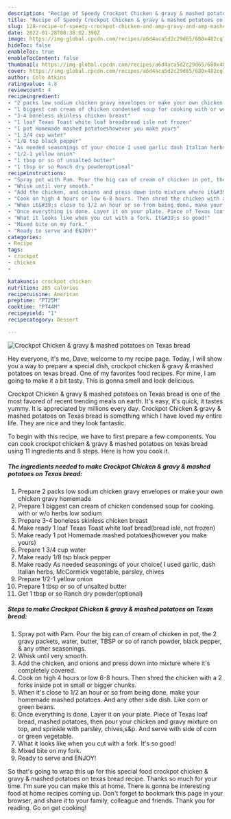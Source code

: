 ```yaml
---
description: "Recipe of Speedy Crockpot Chicken & gravy & mashed potatoes on Texas bread"
title: "Recipe of Speedy Crockpot Chicken & gravy & mashed potatoes on Texas bread"
slug: 128-recipe-of-speedy-crockpot-chicken-and-amp-gravy-and-amp-mashed-potatoes-on-texas-bread
date: 2022-01-28T08:38:02.390Z
image: https://img-global.cpcdn.com/recipes/a6d4aca5d2c29d65/680x482cq70/crockpot-chicken-gravy-mashed-potatoes-on-texas-bread-recipe-main-photo.jpg
hideToc: false
enableToc: true
enableTocContent: false
thumbnail: https://img-global.cpcdn.com/recipes/a6d4aca5d2c29d65/680x482cq70/crockpot-chicken-gravy-mashed-potatoes-on-texas-bread-recipe-main-photo.jpg
cover: https://img-global.cpcdn.com/recipes/a6d4aca5d2c29d65/680x482cq70/crockpot-chicken-gravy-mashed-potatoes-on-texas-bread-recipe-main-photo.jpg
author: Cole Atkins
ratingvalue: 4.8
reviewcount: 4
recipeingredient:
- "2 packs low sodium chicken gravy envelopes or make your own chicken gravy homemade"
- "1 biggest can cream of chicken condensed soup for cooking with or wo herbs low sodium"
- "3-4 boneless skinless chicken breast"
- "1 loaf Texas Toast white loaf breadbread isle not frozen"
- "1 pot Homemade mashed potatoeshowever you make yours"
- "1 3/4 cup water"
- "1/8 tsp black pepper"
- "As needed seasonings of your choice I used garlic dash Italian herbs McCormick vegetable parsley chives"
- "1/2-1 yellow onion"
- "1 tbsp or so of unsalted butter"
- "1 tbsp or so Ranch dry powderoptional"
recipeinstructions:
- "Spray pot with Pam. Pour the big can of cream of chicken in pot, the 2 gravy packets, water, butter, TBSP or so of ranch powder, black pepper, & any other seasonings."
- "Whisk until very smooth."
- "Add the chicken, and onions and press down into mixture where it&#39;s completely covered."
- "Cook on high 4 hours or low 6-8 hours. Then shred the chicken with a 2 forks inside pot in small or bigger chunks."
- "When it&#39;s close to 1/2 an hour or so from being done, make your homemade mashed potatoes. And any other side dish. Like corn or green beans."
- "Once everything is done. Layer it on your plate. Piece of Texas loaf bread, mashed potatoes, then pour your chicken and gravy mixture on top, and sprinkle with parsley, chives,s&p. And serve with side of corn or green vegetable."
- "What it looks like when you cut with a fork. It&#39;s so good!"
- "Mixed bite on my fork."
- "Ready to serve and ENJOY!"
categories:
- Recipe
tags:
- crockpot
- chicken
- 

katakunci: crockpot chicken  
nutrition: 285 calories
recipecuisine: American
preptime: "PT25M"
cooktime: "PT44M"
recipeyield: "1"
recipecategory: Dessert

---
```



![Crockpot Chicken & gravy & mashed potatoes on Texas bread](https://img-global.cpcdn.com/recipes/a6d4aca5d2c29d65/680x482cq70/crockpot-chicken-gravy-mashed-potatoes-on-texas-bread-recipe-main-photo.jpg)

Hey everyone, it's me, Dave, welcome to my recipe page. Today, I will show you a way to prepare a special dish, crockpot chicken & gravy & mashed potatoes on texas bread. One of my favorites food recipes. For mine, I am going to make it a bit tasty. This is gonna smell and look delicious.

Crockpot Chicken & gravy & mashed potatoes on Texas bread is one of the most favored of recent trending meals on earth. It's easy, it's quick, it tastes yummy. It is appreciated by millions every day. Crockpot Chicken & gravy & mashed potatoes on Texas bread is something which I have loved my entire life. They are nice and they look fantastic.




To begin with this recipe, we have to first prepare a few components. You can cook crockpot chicken & gravy & mashed potatoes on texas bread using 11 ingredients and 8 steps. Here is how you cook it.

<!--inarticleads1-->

##### The ingredients needed to make Crockpot Chicken & gravy & mashed potatoes on Texas bread:

1. Prepare 2 packs low sodium chicken gravy envelopes or make your own chicken gravy homemade
1. Prepare 1 biggest can cream of chicken condensed soup for cooking. with or w/o herbs low sodium
1. Prepare 3-4 boneless skinless chicken breast
1. Make ready 1 loaf Texas Toast white loaf bread(bread isle, not frozen)
1. Make ready 1 pot Homemade mashed potatoes(however you make yours)
1. Prepare 1 3/4 cup water
1. Make ready 1/8 tsp black pepper
1. Make ready As needed seasonings of your choice( I used garlic, dash Italian herbs, McCormick vegetable, parsley, chives
1. Prepare 1/2-1 yellow onion
1. Prepare 1 tbsp or so of unsalted butter
1. Get 1 tbsp or so Ranch dry powder(optional)




<!--inarticleads2-->

##### Steps to make Crockpot Chicken & gravy & mashed potatoes on Texas bread:

1. Spray pot with Pam. Pour the big can of cream of chicken in pot, the 2 gravy packets, water, butter, TBSP or so of ranch powder, black pepper, & any other seasonings.
1. Whisk until very smooth.
1. Add the chicken, and onions and press down into mixture where it&#39;s completely covered.
1. Cook on high 4 hours or low 6-8 hours. Then shred the chicken with a 2 forks inside pot in small or bigger chunks.
1. When it&#39;s close to 1/2 an hour or so from being done, make your homemade mashed potatoes. And any other side dish. Like corn or green beans.
1. Once everything is done. Layer it on your plate. Piece of Texas loaf bread, mashed potatoes, then pour your chicken and gravy mixture on top, and sprinkle with parsley, chives,s&p. And serve with side of corn or green vegetable.
1. What it looks like when you cut with a fork. It&#39;s so good!
1. Mixed bite on my fork.
1. Ready to serve and ENJOY!



So that's going to wrap this up for this special food crockpot chicken & gravy & mashed potatoes on texas bread recipe. Thanks so much for your time. I'm sure you can make this at home. There is gonna be interesting food at home recipes coming up. Don't forget to bookmark this page in your browser, and share it to your family, colleague and friends. Thank you for reading. Go on get cooking!
